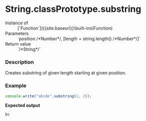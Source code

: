 # String.classPrototype.substring

<dl>
<dt> Instance of </dt><dd markdown="1">
 [`Function`]({{site.baseurl}}\built-ins\Function) 
</dd>
<dt> Parameters </dt><dd markdown="1">
 `position /*Number*/, [length = string.length() /*Number*/]` 
</dd>
<dt> Return value </dt><dd markdown="1">
 `/*String*/` 
</dd>
</dl>

### Description

Creates substring of given length starting at given position.

### Example

```js
console.write("abcde".substring(1, 2));
```

**Expected output**

```
bc
```

